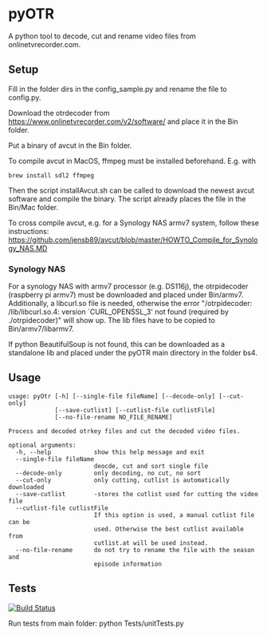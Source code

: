 # pyOTR

A python tool to decode, cut and rename video files from onlinetvrecorder.com.

## Setup
Fill in the folder dirs in the config_sample.py and rename the file to config.py.

Download the otrdecoder from https://www.onlinetvrecorder.com/v2/software/ and place it in the Bin folder.

Put a binary of avcut in the Bin folder.

To compile avcut in MacOS, ffmpeg must be installed beforehand. E.g. with
```
brew install sdl2 ffmpeg
```
Then the script installAvcut.sh can be called to download the newest avcut software and compile the binary. The script already places the file in the Bin/Mac folder.

To cross compile avcut, e.g. for a Synology NAS armv7 system, follow these instructions: https://github.com/jensb89/avcut/blob/master/HOWTO_Compile_for_Synology_NAS.MD

### Synology NAS
For a synology NAS with armv7 processor (e.g. DS116j), the otrpidecoder (raspberry pi armv7) must be downloaded and placed under Bin/armv7.
Additionally, a libcurl.so file is needed, otherwise the error "/otrpidecoder: /lib/libcurl.so.4: version `CURL_OPENSSL_3' not found (required by ./otrpidecoder)"
will show up. The lib files have to be copied to Bin/armv7/libarmv7.

If python BeautifulSoup is not found, this can be downloaded as a standalone lib and placed under the pyOTR main directory in the folder bs4.

## Usage
```
usage: pyOtr [-h] [--single-file fileName] [--decode-only] [--cut-only]
             [--save-cutlist] [--cutlist-file cutlistFile]
             [--no-file-rename NO_FILE_RENAME]

Process and decoded otrkey files and cut the decoded video files.

optional arguments:
  -h, --help            show this help message and exit
  --single-file fileName
                        deocde, cut and sort single file
  --decode-only         only decoding, no cut, no sort
  --cut-only            only cutting, cutlist is automatically downloaded
  --save-cutlist        -stores the cutlist used for cutting the video file
  --cutlist-file cutlistFile
                        If this option is used, a manual cutlist file can be
                        used. Otherwise the best cutlist available from
                        cutlist.at will be used instead.
  --no-file-rename      do not try to rename the file with the season and
                        episode information
```

## Tests
[![Build Status](https://travis-ci.com/jensb89/pyOTR.svg?branch=master)](https://travis-ci.com/jensb89/pyOTR)

Run tests from main folder:
python Tests/unitTests.py

